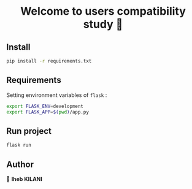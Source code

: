 <h1 align="center">Welcome to users compatibility study 👋</h1>
<p>
</p>

## Install
```sh
pip install -r requirements.txt
```


## Requirements
Setting environment variables of `flask` : 
```sh
export FLASK_ENV=development
export FLASK_APP=$(pwd)/app.py
```

## Run project 
```sh
flask run
```


## Author

👤 **Iheb KILANI**
